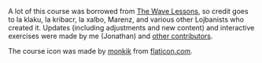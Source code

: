 A lot of this course was borrowed from [The Wave Lessons](https://mw.lojban.org/papri/Lojban_Wave_Lessons), so credit goes to la klaku, la kribacr, la xalbo, Marenz, and various other Lojbanists who created it.
Updates (including adjustments and new content) and interactive exercises were made by me (Jonathan) and [other contributors](https://github.com/jqueiroz/lojban-tool/graphs/contributors).

The course icon was made by [monkik](https://www.flaticon.com/authors/monkik) from [flaticon.com](https://flaticon.com).
